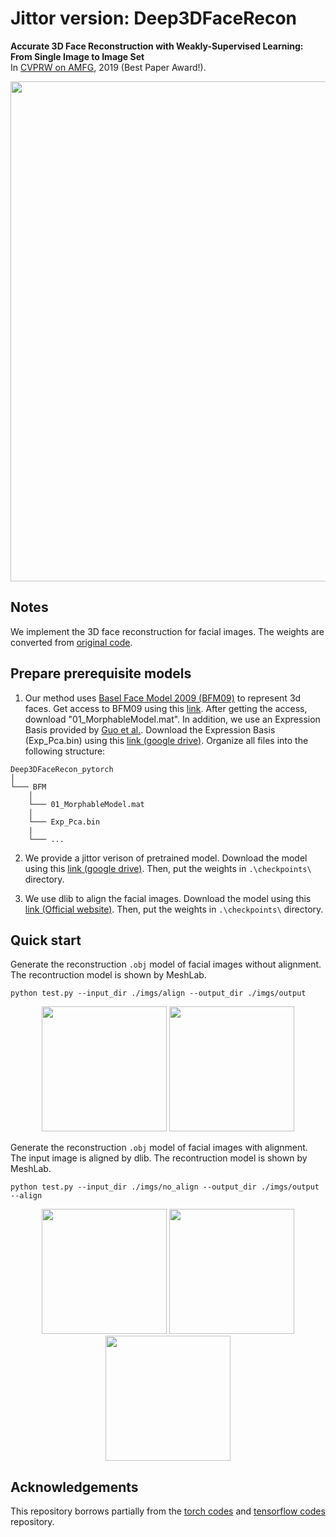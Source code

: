 # Jittor version: Deep3DFaceRecon

**Accurate 3D Face Reconstruction with Weakly-Supervised Learning: From Single Image to Image Set**  
  In [CVPRW on AMFG](https://arxiv.org/abs/1903.08527), 2019 (Best Paper Award!).

<p align="center">
<img src="images/example.gif" width="800px"/>
</p>

## Notes
We implement the 3D face reconstruction for facial images. The weights are converted from [original code](https://github.com/sicxu/Deep3DFaceRecon_pytorch). 

## Prepare prerequisite models
1. Our method uses [Basel Face Model 2009 (BFM09)](https://faces.dmi.unibas.ch/bfm/main.php?nav=1-0&id=basel_face_model) to represent 3d faces. Get access to BFM09 using this [link](https://faces.dmi.unibas.ch/bfm/main.php?nav=1-2&id=downloads). After getting the access, download "01_MorphableModel.mat". In addition, we use an Expression Basis provided by [Guo et al.](https://github.com/Juyong/3DFace). Download the Expression Basis (Exp_Pca.bin) using this [link (google drive)](https://drive.google.com/file/d/1bw5Xf8C12pWmcMhNEu6PtsYVZkVucEN6/view?usp=sharing). Organize all files into the following structure:
```
Deep3DFaceRecon_pytorch
│
└─── BFM
    │
    └─── 01_MorphableModel.mat
    │
    └─── Exp_Pca.bin
    |
    └─── ...
```
2. We provide a jittor verison of pretrained model. Download the model using this [link (google drive)](https://drive.google.com/drive/folders/1Kh6MEuOGYMmepsOJo0NA09Xwtb9qqrXd?usp=sharing).
Then, put the weights in `.\checkpoints\` directory.

3. We use dlib to align the facial images. Download the model using this [link (Official website)](http://dlib.net/files/shape_predictor_68_face_landmarks.dat.bz2). 
Then, put the weights in `.\checkpoints\` directory.

## Quick start

Generate the reconstruction `.obj` model of facial images without alignment. The recontruction model is shown by MeshLab.  <br>
```
python test.py --input_dir ./imgs/align --output_dir ./imgs/output
```

<p align="center">
<img src="imgs/align/14877.png" width="200px"/>
<img src="images/no_align.png" width="200px"/>
</p>

Generate the reconstruction `.obj` model of facial images with alignment. The input image is aligned by dlib. The recontruction model is shown by MeshLab. <br>

```
python test.py --input_dir ./imgs/no_align --output_dir ./imgs/output --align
```
<p align="center">
<img src="imgs/no_align/vd034.png" width="200px"/>
<img src="images/vd034.png" width="200px"/>
<img src="images/align.png" width="200px"/>
</p>


## Acknowledgements

This repository borrows partially from the [torch codes](https://github.com/sicxu/Deep3DFaceRecon_pytorch) and [tensorflow codes](https://github.com/microsoft/Deep3DFaceReconstruction) repository.

